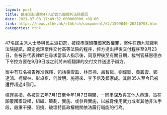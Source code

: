 ```yaml
---
layout: post
title: 民主派初選案47人於西九龍裁判法院提訊
date: 2021-07-08 17:49:52.000000000 +08:00
link: https://news.rthk.hk/rthk/ch/component/k2/1599840-20210708.htm
categories: rthk
---
```


47名民主派人士參與民主派初選，被控串謀顛覆國家政權罪，案件在西九龍裁判法院提訊，原定處理案件交付高等法院的程序，控方提出押後交付程序至9月23日，各被告代表律師在尋求當事人指示後，同意押後至有關日期，裁判官蘇惠德亦下令控方要在9月9日或之前將未經翻譯的交付文件送達予辯方。

案中有12名被告獲准保釋，包括楊雪盈、林景楠、呂智恆、劉偉聰、黃碧雲、鄭達鴻、柯耀林、彭卓棋、何啟明、施德來、李予信及鄒家成。其餘35人至今已被還押超過4個月。

控罪書指，各被告去年7月1日至今年1月7日期間，一同串謀及與其他人串謀，旨在顛覆國家政權，組織、策劃、實施、或參與實施，以威脅使用武力或者其他非法手段，嚴重干擾、阻撓、破壞特區政權機關依法履行職能的行為。
